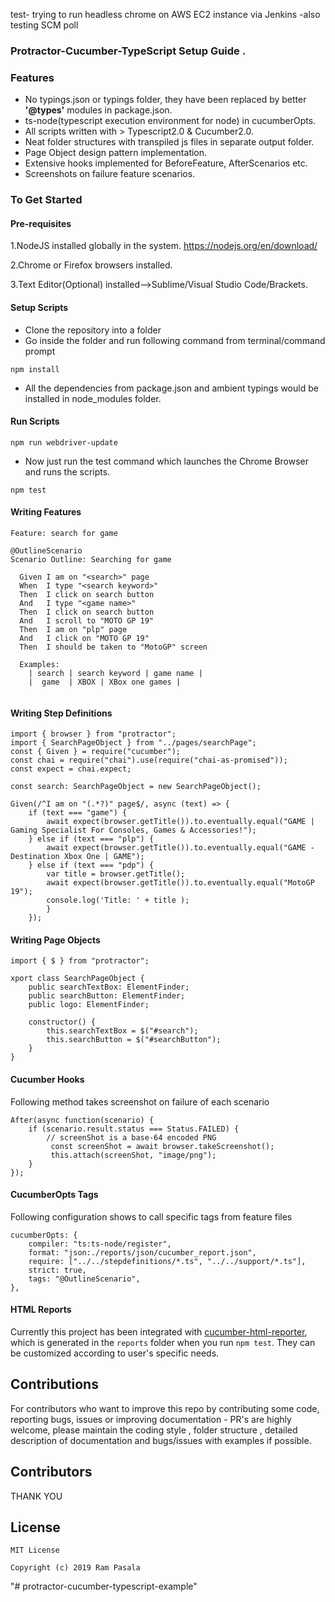 
test- trying  to run headless chrome on AWS EC2 instance via Jenkins -also testing SCM poll

### Protractor-Cucumber-TypeScript Setup Guide  .


### Features
* No typings.json or typings folder, they have been replaced by better **'@types'** modules in package.json.
* ts-node(typescript execution environment for node) in cucumberOpts. 
* All scripts written with > Typescript2.0 & Cucumber2.0.
* Neat folder structures with transpiled js files in separate output folder.
* Page Object design pattern implementation.
* Extensive hooks implemented for BeforeFeature, AfterScenarios etc.
* Screenshots on failure feature scenarios.


### To Get Started

#### Pre-requisites
1.NodeJS installed globally in the system.
https://nodejs.org/en/download/

2.Chrome or Firefox browsers installed.

3.Text Editor(Optional) installed-->Sublime/Visual Studio Code/Brackets.

#### Setup Scripts
* Clone the repository into a folder
* Go inside the folder and run following command from terminal/command prompt
```
npm install 
```
* All the dependencies from package.json and ambient typings would be installed in node_modules folder.

#### Run Scripts


```
npm run webdriver-update
``` 

* Now just run the test command which launches the Chrome Browser and runs the scripts.
```
npm test
```

#### Writing Features
```
Feature: search for game

@OutlineScenario
Scenario Outline: Searching for game
  
  Given I am on "<search>" page
  When  I type "<search keyword>"
  Then  I click on search button
  And   I type "<game name>"
  Then  I click on search button
  And   I scroll to "MOTO GP 19"
  Then  I am on "plp" page
  And   I click on "MOTO GP 19"
  Then  I should be taken to "MotoGP" screen

  Examples:
    | search | search keyword | game name | 
    |  game  | XBOX | XBox one games |
  
```
#### Writing Step Definitions
    
```
import { browser } from "protractor";
import { SearchPageObject } from "../pages/searchPage";
const { Given } = require("cucumber");
const chai = require("chai").use(require("chai-as-promised"));
const expect = chai.expect;

const search: SearchPageObject = new SearchPageObject();

Given(/^I am on "(.*?)" page$/, async (text) => {
    if (text === "game") {
        await expect(browser.getTitle()).to.eventually.equal("GAME | Gaming Specialist For Consoles, Games & Accessories!");
    } else if (text === "plp") {
        await expect(browser.getTitle()).to.eventually.equal("GAME - Destination Xbox One | GAME");
    } else if (text === "pdp") {
        var title = browser.getTitle(); 
        await expect(browser.getTitle()).to.eventually.equal("MotoGP 19");
        console.log('Title: ' + title );
        } 
    });
```

#### Writing Page Objects
```
import { $ } from "protractor";

xport class SearchPageObject {
    public searchTextBox: ElementFinder;
    public searchButton: ElementFinder;
    public logo: ElementFinder;

    constructor() {
        this.searchTextBox = $("#search");
        this.searchButton = $("#searchButton");
    }
}
```
#### Cucumber Hooks
Following method takes screenshot on failure of each scenario
```
After(async function(scenario) {
    if (scenario.result.status === Status.FAILED) {
        // screenShot is a base-64 encoded PNG
         const screenShot = await browser.takeScreenshot();
         this.attach(screenShot, "image/png");
    }
});
```
#### CucumberOpts Tags
Following configuration shows to call specific tags from feature files
```
cucumberOpts: {
    compiler: "ts:ts-node/register",
    format: "json:./reports/json/cucumber_report.json",
    require: ["../../stepdefinitions/*.ts", "../../support/*.ts"],
    strict: true,
    tags: "@OutlineScenario",
},
```
#### HTML Reports
Currently this project has been integrated with [cucumber-html-reporter](https://github.com/gkushang/cucumber-html-reporter), which is generated in the `reports` folder when you run `npm test`.
They can be customized according to user's specific needs.


## Contributions
For contributors who want to improve this repo by contributing some code, reporting bugs, issues or improving documentation - PR's are highly welcome, please maintain the coding style , folder structure , detailed description of documentation and bugs/issues with examples if possible.

## Contributors
THANK YOU 

## License
```   
MIT License

Copyright (c) 2019 Ram Pasala
```
"# protractor-cucumber-typescript-example" 
